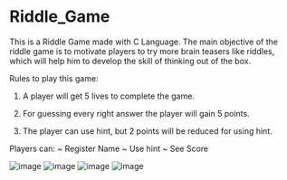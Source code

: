 # Riddle_Game
This is a Riddle Game made with C Language. The main objective of the riddle game is to motivate players to try more brain teasers like riddles, which will help him to develop the skill of thinking out of the box. 

Rules to play this game:

1. A player will get 5 lives to complete the game.

2. For guessing every right answer the player will gain 5 points.

3. The player can use hint, but 2 points will be reduced for using hint.

Players can:
~ Register Name
~ Use hint
~ See Score

![image](https://github.com/AnanyaBaruaB/Riddle_Game/assets/130342684/be57a35a-d1c1-421e-bb3a-3c1c0db8d6a8)
![image](https://github.com/AnanyaBaruaB/Riddle_Game/assets/130342684/7655bb51-48b4-4464-9651-91c69f7fd85f)
![image](https://github.com/AnanyaBaruaB/Riddle_Game/assets/130342684/fc019024-c9a4-43e1-a30f-546570441da1)
![image](https://github.com/AnanyaBaruaB/Riddle_Game/assets/130342684/b1836404-40c9-4d3f-b8c9-19809fd38931)






